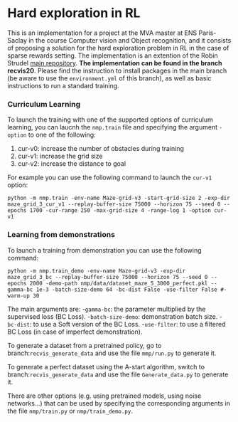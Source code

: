 # Hard exploration in RL
This is an implementation for a project at the MVA master at ENS Paris-Saclay in the course Computer vision and Object recognition, and it consists of proposing a solution for the hard exploration problem in RL in the case of sparse rewards setting. The implementation is an extention of the Robin Strudel [main repository](https://github.com/rstrudel/nmprepr).
**The implementation can be found in the branch recvis20**.
Please find the instruction to install packages in the main branch (be aware to use the `environment.yml` of this branch), as well as basic instructions to run a standard training.

### Curriculum Learning
To launch the training with one of the supported options of curriculum learning, you can laucnh the `nmp.train` file and specifying the argument `-option` to one of the following:

1. cur-v0: increase the number of obstacles during training
2. cur-v1: increase the grid size
3. cur-v2: increase the distance to goal

For example you can use the following command to launch the `cur-v1` option:
```
python -m nmp.train -env-name Maze-grid-v3 -start-grid-size 2 -exp-dir maze_grid_3_cur_v1 --replay-buffer-size 75000 --horizon 75 --seed 0 --epochs 1700 -cur-range 250 -max-grid-size 4 -range-log 1 -option cur-v1
```
### Learning from demonstrations
To launch a training from demonstration you can use the following command:
```
python -m nmp.train_demo -env-name Maze-grid-v3 -exp-dir maze_grid_3_bc --replay-buffer-size 75000 --horizon 75 --seed 0 --epochs 2000 -demo-path nmp/data/dataset_maze_5_3000_perfect.pkl --gamma-bc 1e-3 -batch-size-demo 64 -bc-dist False -use-filter False #-warm-up 30
```
The main arguments are:
-`gamma-bc`: the parameter multiplied by the supervised loss (BC Loss).
-`batch-size-demo`: demonstration batch size.
-`bc-dist`: to use a Soft version of the BC Loss.
-`use-filter`: to use a filtered BC Loss (in case of imperfect demonstration).

To generate a dataset from a pretrained policy, go to branch:`recvis_generate_data` and use the file `mmp/run.py` to generate it.

To generate a perfect dataset using the A-start algorithm, switch to branch:`recvis_generate_data` and use the file `Generate_data.py` to generate it.

There are other options (e.g. using pretrained models, using noise networks...) that can be used by specifying the corresponding arguments in the file `nmp/train.py` or `nmp/train_demo.py`.
